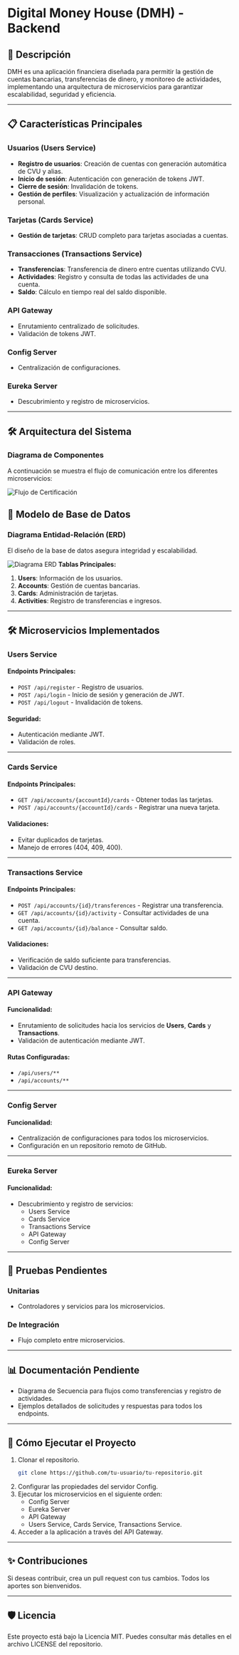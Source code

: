 # Digital Money House (DMH) - Backend

## 📖 Descripción
DMH es una aplicación financiera diseñada para permitir la gestión de cuentas bancarias, transferencias de dinero, y monitoreo de actividades, implementando una arquitectura de microservicios para garantizar escalabilidad, seguridad y eficiencia.

---

## 📋 Características Principales
### Usuarios (Users Service)
- **Registro de usuarios**: Creación de cuentas con generación automática de CVU y alias.
- **Inicio de sesión**: Autenticación con generación de tokens JWT.
- **Cierre de sesión**: Invalidación de tokens.
- **Gestión de perfiles**: Visualización y actualización de información personal.

### Tarjetas (Cards Service)
- **Gestión de tarjetas**: CRUD completo para tarjetas asociadas a cuentas.

### Transacciones (Transactions Service)
- **Transferencias**: Transferencia de dinero entre cuentas utilizando CVU.
- **Actividades**: Registro y consulta de todas las actividades de una cuenta.
- **Saldo**: Cálculo en tiempo real del saldo disponible.

### API Gateway
- Enrutamiento centralizado de solicitudes.
- Validación de tokens JWT.

### Config Server
- Centralización de configuraciones.

### Eureka Server
- Descubrimiento y registro de microservicios.

---

## 🛠 Arquitectura del Sistema

### Diagrama de Componentes
A continuación se muestra el flujo de comunicación entre los diferentes microservicios:

![Flujo de Certificación](https://github.com/Jfgazonb20/DigitalMoneyHouseCol/blob/main/Pruebas_y_Flujo/FlujoDMH-Certifiación.png?raw=true)

## 📁 Modelo de Base de Datos

### Diagrama Entidad-Relación (ERD)
El diseño de la base de datos asegura integridad y escalabilidad.

![Diagrama ERD](https://github.com/Jfgazonb20/DigitalMoneyHouseCol/blob/main/Pruebas_y_Flujo/FlujoDMH-Certifiación.png?raw=true)
**Tablas Principales:**
1. **Users**: Información de los usuarios.
2. **Accounts**: Gestión de cuentas bancarias.
3. **Cards**: Administración de tarjetas.
4. **Activities**: Registro de transferencias e ingresos.

---

## 🛠️ Microservicios Implementados

### Users Service
#### Endpoints Principales:
- `POST /api/register` - Registro de usuarios.
- `POST /api/login` - Inicio de sesión y generación de JWT.
- `POST /api/logout` - Invalidación de tokens.

#### Seguridad:
- Autenticación mediante JWT.
- Validación de roles.

---

### Cards Service
#### Endpoints Principales:
- `GET /api/accounts/{accountId}/cards` - Obtener todas las tarjetas.
- `POST /api/accounts/{accountId}/cards` - Registrar una nueva tarjeta.

#### Validaciones:
- Evitar duplicados de tarjetas.
- Manejo de errores (404, 409, 400).

---

### Transactions Service
#### Endpoints Principales:
- `POST /api/accounts/{id}/transferences` - Registrar una transferencia.
- `GET /api/accounts/{id}/activity` - Consultar actividades de una cuenta.
- `GET /api/accounts/{id}/balance` - Consultar saldo.

#### Validaciones:
- Verificación de saldo suficiente para transferencias.
- Validación de CVU destino.

---

### API Gateway
#### Funcionalidad:
- Enrutamiento de solicitudes hacia los servicios de **Users**, **Cards** y **Transactions**.
- Validación de autenticación mediante JWT.

#### Rutas Configuradas:
- `/api/users/**`
- `/api/accounts/**`

---

### Config Server
#### Funcionalidad:
- Centralización de configuraciones para todos los microservicios.
- Configuración en un repositorio remoto de GitHub.

---

### Eureka Server
#### Funcionalidad:
- Descubrimiento y registro de servicios:
  - Users Service
  - Cards Service
  - Transactions Service
  - API Gateway
  - Config Server

---

## 🚀 Pruebas Pendientes
### Unitarias
- Controladores y servicios para los microservicios.

### De Integración
- Flujo completo entre microservicios.

---

## 📊 Documentación Pendiente
- Diagrama de Secuencia para flujos como transferencias y registro de actividades.
- Ejemplos detallados de solicitudes y respuestas para todos los endpoints.

---

## 📝 Cómo Ejecutar el Proyecto
1. Clonar el repositorio.
   ```bash
   git clone https://github.com/tu-usuario/tu-repositorio.git
   ```
2. Configurar las propiedades del servidor Config.
3. Ejecutar los microservicios en el siguiente orden:
   - Config Server
   - Eureka Server
   - API Gateway
   - Users Service, Cards Service, Transactions Service.
4. Acceder a la aplicación a través del API Gateway.

---

## ✨ Contribuciones
Si deseas contribuir, crea un pull request con tus cambios. Todos los aportes son bienvenidos.

---

## 🛡️ Licencia
Este proyecto está bajo la Licencia MIT. Puedes consultar más detalles en el archivo LICENSE del repositorio.
